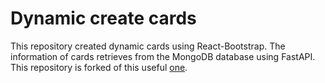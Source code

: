# Dynamic create cards

This repository created dynamic cards using React-Bootstrap. The information of cards retrieves from the MongoDB database using FastAPI. This repository is forked of this useful [one](https://github.com/arslanah99/dynamic-cards-reactbootstrap).




